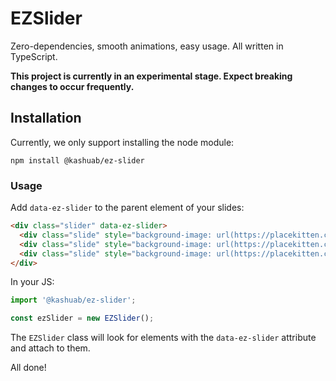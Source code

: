 # EZSlider

Zero-dependencies, smooth animations, easy usage. All written in TypeScript.

**This project is currently in an experimental stage. Expect breaking changes to occur frequently.**

## Installation

Currently, we only support installing the node module:

`npm install @kashuab/ez-slider`

### Usage

Add `data-ez-slider` to the parent element of your slides:

```html
<div class="slider" data-ez-slider>
  <div class="slide" style="background-image: url(https://placekitten.com/3840/2160);"></div>
  <div class="slide" style="background-image: url(https://placekitten.com/3840/2160);"></div>
  <div class="slide" style="background-image: url(https://placekitten.com/3840/2160);"></div>
</div>
```

In your JS:

```javascript
import '@kashuab/ez-slider';

const ezSlider = new EZSlider();
```

The `EZSlider` class will look for elements with the `data-ez-slider` attribute and attach to them.

All done!
